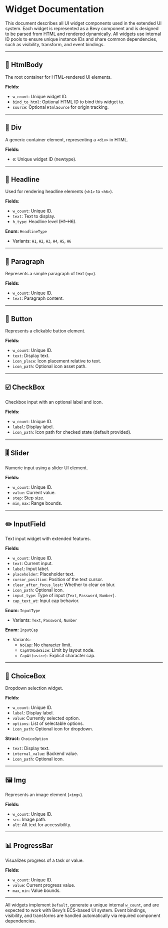 # Widget Documentation

This document describes all UI widget components used in the extended UI system. Each widget is represented as a Bevy component and is designed to be parsed from HTML and rendered dynamically. All widgets use internal ID pools to ensure unique instance IDs and share common dependencies, such as visibility, transform, and event bindings.

---

## 🧱 HtmlBody

The root container for HTML-rendered UI elements.

**Fields:**
- `w_count`: Unique widget ID.
- `bind_to_html`: Optional HTML ID to bind this widget to.
- `source`: Optional `HtmlSource` for origin tracking.

---

## 🧱 Div

A generic container element, representing a `<div>` in HTML.

**Fields:**
- `0`: Unique widget ID (newtype).

---

## 📝 Headline

Used for rendering headline elements (`<h1>` to `<h6>`).

**Fields:**
- `w_count`: Unique ID.
- `text`: Text to display.
- `h_type`: Headline level (H1–H6).

**Enum:** `HeadlineType`
- Variants: `H1`, `H2`, `H3`, `H4`, `H5`, `H6`

---

## 📄 Paragraph

Represents a simple paragraph of text (`<p>`).

**Fields:**
- `w_count`: Unique ID.
- `text`: Paragraph content.

---

## 🔘 Button

Represents a clickable button element.

**Fields:**
- `w_count`: Unique ID.
- `text`: Display text.
- `icon_place`: Icon placement relative to text.
- `icon_path`: Optional icon asset path.

---

## ☑️ CheckBox

Checkbox input with an optional label and icon.

**Fields:**
- `w_count`: Unique ID.
- `label`: Display label.
- `icon_path`: Icon path for checked state (default provided).

---

## 🎚️ Slider

Numeric input using a slider UI element.

**Fields:**
- `w_count`: Unique ID.
- `value`: Current value.
- `step`: Step size.
- `min`, `max`: Range bounds.

---

## ✏️ InputField

Text input widget with extended features.

**Fields:**
- `w_count`: Unique ID.
- `text`: Current input.
- `label`: Input label.
- `placeholder`: Placeholder text.
- `cursor_position`: Position of the text cursor.
- `clear_after_focus_lost`: Whether to clear on blur.
- `icon_path`: Optional icon.
- `input_type`: Type of input (`Text`, `Password`, `Number`).
- `cap_text_at`: Input cap behavior.

**Enum:** `InputType`
- Variants: `Text`, `Password`, `Number`

**Enum:** `InputCap`
- Variants:
  - `NoCap`: No character limit.
  - `CapAtNodeSize`: Limit by layout node.
  - `CapAt(usize)`: Explicit character cap.

---

## 🔽 ChoiceBox

Dropdown selection widget.

**Fields:**
- `w_count`: Unique ID.
- `label`: Display label.
- `value`: Currently selected option.
- `options`: List of selectable options.
- `icon_path`: Optional icon for dropdown.

**Struct:** `ChoiceOption`
- `text`: Display text.
- `internal_value`: Backend value.
- `icon_path`: Optional icon.

---

## 🖼️ Img

Represents an image element (`<img>`).

**Fields:**
- `w_count`: Unique ID.
- `src`: Image path.
- `alt`: Alt text for accessibility.

---

## 📊 ProgressBar

Visualizes progress of a task or value.

**Fields:**
- `w_count`: Unique ID.
- `value`: Current progress value.
- `max`, `min`: Value bounds.

---

All widgets implement `Default`, generate a unique internal `w_count`, and are expected to work with Bevy’s ECS-based UI system. Event bindings, visibility, and transforms are handled automatically via required component dependencies.

